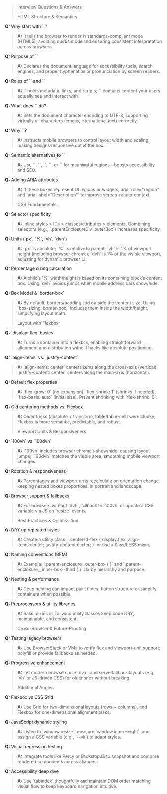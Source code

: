 > Interview Questions & Answers
>
> HTML Structure & Semantics

**Q:** Why start with \`\`?

> **A:** It tells the browser to render in standards-compliant mode
> (HTML5), avoiding quirks mode and ensuring consistent interpretation
> across browsers.

**Q:** Purpose of \`\`

> **A:** Declares the document language for accessibility tools, search
> engines, and proper hyphenation or pronunciation by screen readers.

**Q:** Roles of \`\` and \`\`

> **A:** \`\` holds metadata, links, and scripts; \`\` contains content
> your users actually see and interact with.

**Q:** What does \`\` do?

> **A:** Sets the document character encoding to UTF-8, supporting
> virtually all characters (emojis, international text) correctly.

**Q:** Why \`\`?

> **A:** Instructs mobile browsers to control layout width and scaling,
> making designs responsive out of the box.

**Q:** Semantic alternatives to \`\`

> **A:** Use \`\`, \`\`, \`\`, \`\`, or \`\` for meaningful
> regions—boosts accessibility and SEO.

**Q:** Adding ARIA attributes

> **A:** If these boxes represent UI regions or widgets, add
> \`role="region"\` and \`aria-label="Description"\` to improve
> screen-reader context.
>
> CSS Fundamentals

**Q:** Selector specificity

> **A:** Inline styles \> IDs \> classes/attributes \> elements.
> Combining selectors (e.g., \`.parentEnclosureDiv .outerBox\`)
> increases specificity.

**Q:** Units (\`px\`, \`%\`, \`vh\`, \`dvh\`)

> **A:** \`px\` is absolute; \`%\` is relative to parent; \`vh\` is 1%
> of viewport height (including browser chrome); \`dvh\` is 1% of the
> visible viewport, adjusting for dynamic browser UI.

**Q:** Percentage sizing calculation

> **A:** A child’s \`%\` width/height is based on its containing block’s
> content box. Using \`dvh\` avoids jumps when mobile address bars
> show/hide.

**Q:** Box Model & \`border-box\`

> **A:** By default, borders/padding add outside the content size. Using
> \`box-sizing: border-box;\` includes them inside the width/height,
> simplifying layout math.
>
> Layout with Flexbox

**Q:** \`display: flex\` basics

> **A:** Turns a container into a flexbox, enabling straightforward
> alignment and distribution without hacks like absolute positioning.

**Q:** \`align-items\` vs. \`justify-content\`

> **A:** \`align-items: center\` centers items along the cross-axis
> (vertical); \`justify-content: center\` centers along the main-axis
> (horizontal).

**Q:** Default flex properties

> **A:** \`flex-grow: 0\` (no expansion), \`flex-shrink: 1\` (shrinks if
> needed), \`flex-basis: auto\` (initial size). Prevent shrinking with
> \`flex-shrink: 0\`.

**Q:** Old centering methods vs. Flexbox

> **A:** Older tricks (absolute + transform, table/table-cell) were
> clunky; Flexbox is more semantic, predictable, and robust.
>
> Viewport Units & Responsiveness

**Q:** \`100vh\` vs \`100dvh\`

> **A:** \`100vh\` includes browser chrome’s show/hide, causing layout
> jumps; \`100dvh\` matches the visible area, smoothing mobile viewport
> changes.

**Q:** Rotation & responsiveness

> **A:** Percentages and viewport units recalculate on orientation
> change, keeping nested boxes proportional in portrait and landscape.

**Q:** Browser support & fallbacks

> **A:** For browsers without \`dvh\`, fallback to \`100vh\` or update a
> CSS variable via JS on \`resize\` events.
>
> Best Practices & Optimization

**Q:** DRY up repeated styles

> **A:** Create a utility class: \`.centered-flex { display:flex;
> align-items:center; justify-content:center; }\` or use a Sass/LESS
> mixin.

**Q:** Naming conventions (BEM)

> **A:** Example: \`.parent-enclosure\_\_outer-box { }\` and
> \`.parent-enclosure\_\_inner-box--third { }\` clarify hierarchy and
> purpose.

**Q:** Nesting & performance

> **A:** Deep nesting can impact paint times; flatten structure or
> simplify containers when possible.

**Q:** Preprocessors & utility libraries

> **A:** Sass mixins or Tailwind utility classes keep code DRY,
> maintainable, and consistent.
>
> Cross-Browser & Future-Proofing

**Q:** Testing legacy browsers

> **A:** Use BrowserStack or VMs to verify flex and viewport-unit
> support; polyfill or provide fallbacks as needed.

**Q:** Progressive enhancement

> **A:** Let modern browsers use \`dvh\`, and serve fallback layouts
> (e.g., \`vh\` or JS-driven CSS) for older ones without breaking.
>
> Additional Angles

**Q:** Flexbox vs CSS Grid

> **A:** Use Grid for two-dimensional layouts (rows + columns), and
> Flexbox for one-dimensional alignment tasks.

**Q:** JavaScript dynamic styling

> **A:** Listen to \`window.resize\`, measure \`window.innerHeight\`,
> and assign a CSS variable (e.g., \`--vh\`) to adapt styles.

**Q:** Visual regression testing

> **A:** Integrate tools like Percy or BackstopJS to snapshot and
> compare rendered components across changes.

**Q:** Accessibility deep dive

> **A:** Use \`tabindex\` thoughtfully and maintain DOM order matching
> visual flow to keep keyboard navigation intuitive.
